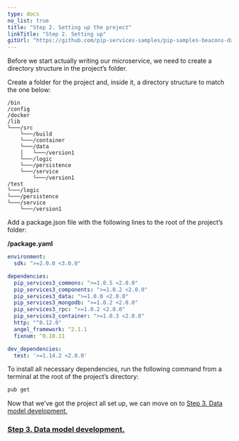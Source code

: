 ```yaml
---
type: docs
no_list: true
title: "Step 2. Setting up the project"
linkTitle: "Step 2. Setting up" 
gitUrl: "https://github.com/pip-services-samples/pip-samples-beacons-dart"
---
```


Before we start actually writing our microservice, we need to create a directory structure in the project’s folder.

Create a folder for the project and, inside it, a directory structure to match the one below:

```
/bin
/config
/docker
/lib
└───/src
    └───/build
    └───/container
    └───/data
    │   └───/version1
    └───/logic
    └───/persistence
    └───/service
        └───/version1
/test
└───/logic
└───/persistence
└───/service
    └───/version1

```

Add a package.json file with the following lines to the root of the project’s folder:

**/package.yaml**

```yaml
environment:
  sdk: ">=2.0.0 <3.0.0"

dependencies:
  pip_services3_commons: ">=1.0.5 <2.0.0"
  pip_services3_components: ">=1.0.2 <2.0.0"
  pip_services3_data: ">=1.0.0 <2.0.0"
  pip_services3_mongodb: ">=1.0.2 <2.0.0"
  pip_services3_rpc: ">=1.0.2 <2.0.0"
  pip_services3_container: ">=1.0.3 <2.0.0"
  http: "^0.12.0"
  angel_framework: ^2.1.1
  fixnum: ^0.10.11

dev_dependencies:
  test: '>=1.14.2 <2.0.0'
```

To install all necessary dependencies, run the following command from a terminal at the root of the project’s directory:

```bash
pub get
```

Now that we’ve got the project all set up, we can move on to [Step 3. Data model development.](../step2)

<span class="hide-title-link">

### [Step 3. Data model development.](../step2)

</span>
